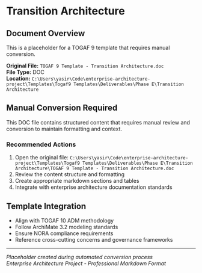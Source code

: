 # Transition Architecture

## Document Overview
This is a placeholder for a TOGAF 9 template that requires manual conversion.

**Original File:** `TOGAF 9 Template - Transition Architecture.doc`  
**File Type:** DOC  
**Location:** `C:\Users\yasir\Code\enterprise-architecture-project\Templates\Togaf9 Templates\Deliverables\Phase E\Transition Architecture`

## Manual Conversion Required
This DOC file contains structured content that requires manual review and conversion to maintain formatting and context.

### Recommended Actions
1. Open the original file: `C:\Users\yasir\Code\enterprise-architecture-project\Templates\Togaf9 Templates\Deliverables\Phase E\Transition Architecture\TOGAF 9 Template - Transition Architecture.doc`
2. Review the content structure and formatting
3. Create appropriate markdown sections and tables
4. Integrate with enterprise architecture documentation standards

## Template Integration
- Align with TOGAF 10 ADM methodology
- Follow ArchiMate 3.2 modeling standards  
- Ensure NORA compliance requirements
- Reference cross-cutting concerns and governance frameworks

---
*Placeholder created during automated conversion process*  
*Enterprise Architecture Project - Professional Markdown Format*
